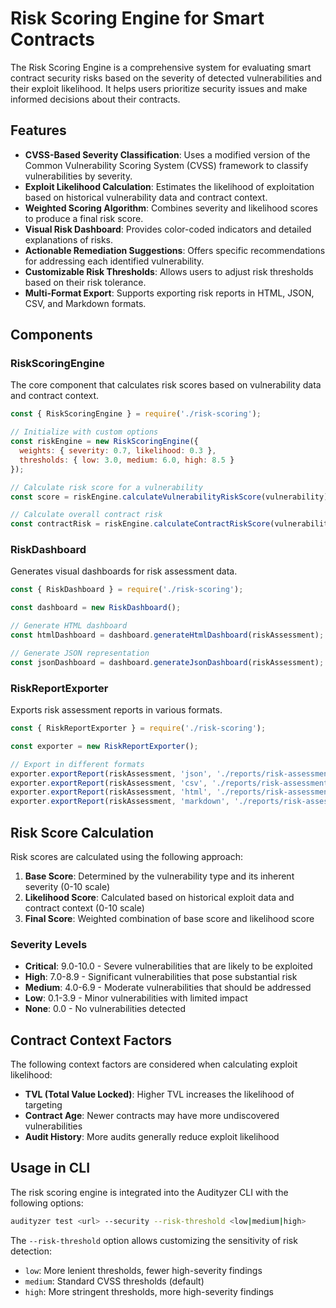 # Risk Scoring Engine for Smart Contracts

The Risk Scoring Engine is a comprehensive system for evaluating smart contract security risks based on the severity of detected vulnerabilities and their exploit likelihood. It helps users prioritize security issues and make informed decisions about their contracts.

## Features

- **CVSS-Based Severity Classification**: Uses a modified version of the Common Vulnerability Scoring System (CVSS) framework to classify vulnerabilities by severity.
- **Exploit Likelihood Calculation**: Estimates the likelihood of exploitation based on historical vulnerability data and contract context.
- **Weighted Scoring Algorithm**: Combines severity and likelihood scores to produce a final risk score.
- **Visual Risk Dashboard**: Provides color-coded indicators and detailed explanations of risks.
- **Actionable Remediation Suggestions**: Offers specific recommendations for addressing each identified vulnerability.
- **Customizable Risk Thresholds**: Allows users to adjust risk thresholds based on their risk tolerance.
- **Multi-Format Export**: Supports exporting risk reports in HTML, JSON, CSV, and Markdown formats.

## Components

### RiskScoringEngine

The core component that calculates risk scores based on vulnerability data and contract context.

```javascript
const { RiskScoringEngine } = require('./risk-scoring');

// Initialize with custom options
const riskEngine = new RiskScoringEngine({
  weights: { severity: 0.7, likelihood: 0.3 },
  thresholds: { low: 3.0, medium: 6.0, high: 8.5 }
});

// Calculate risk score for a vulnerability
const score = riskEngine.calculateVulnerabilityRiskScore(vulnerability);

// Calculate overall contract risk
const contractRisk = riskEngine.calculateContractRiskScore(vulnerabilities, contractAddress);
```

### RiskDashboard

Generates visual dashboards for risk assessment data.

```javascript
const { RiskDashboard } = require('./risk-scoring');

const dashboard = new RiskDashboard();

// Generate HTML dashboard
const htmlDashboard = dashboard.generateHtmlDashboard(riskAssessment);

// Generate JSON representation
const jsonDashboard = dashboard.generateJsonDashboard(riskAssessment);
```

### RiskReportExporter

Exports risk assessment reports in various formats.

```javascript
const { RiskReportExporter } = require('./risk-scoring');

const exporter = new RiskReportExporter();

// Export in different formats
exporter.exportReport(riskAssessment, 'json', './reports/risk-assessment.json');
exporter.exportReport(riskAssessment, 'csv', './reports/risk-assessment.csv');
exporter.exportReport(riskAssessment, 'html', './reports/risk-assessment.html');
exporter.exportReport(riskAssessment, 'markdown', './reports/risk-assessment.md');
```

## Risk Score Calculation

Risk scores are calculated using the following approach:

1. **Base Score**: Determined by the vulnerability type and its inherent severity (0-10 scale)
2. **Likelihood Score**: Calculated based on historical exploit data and contract context (0-10 scale)
3. **Final Score**: Weighted combination of base score and likelihood score

### Severity Levels

- **Critical**: 9.0-10.0 - Severe vulnerabilities that are likely to be exploited
- **High**: 7.0-8.9 - Significant vulnerabilities that pose substantial risk
- **Medium**: 4.0-6.9 - Moderate vulnerabilities that should be addressed
- **Low**: 0.1-3.9 - Minor vulnerabilities with limited impact
- **None**: 0.0 - No vulnerabilities detected

## Contract Context Factors

The following context factors are considered when calculating exploit likelihood:

- **TVL (Total Value Locked)**: Higher TVL increases the likelihood of targeting
- **Contract Age**: Newer contracts may have more undiscovered vulnerabilities
- **Audit History**: More audits generally reduce exploit likelihood

## Usage in CLI

The risk scoring engine is integrated into the Audityzer CLI with the following options:

```bash
audityzer test <url> --security --risk-threshold <low|medium|high>
```

The `--risk-threshold` option allows customizing the sensitivity of risk detection:

- `low`: More lenient thresholds, fewer high-severity findings
- `medium`: Standard CVSS thresholds (default)
- `high`: More stringent thresholds, more high-severity findings